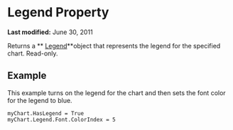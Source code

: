 
# Legend Property

 **Last modified:** June 30, 2011

Returns a  ** [Legend](ed529b98-ad11-94b9-68d9-01e325cca58f.md)**object that represents the legend for the specified chart. Read-only.

## Example

This example turns on the legend for the chart and then sets the font color for the legend to blue.


```
myChart.HasLegend = True 
myChart.Legend.Font.ColorIndex = 5
```

